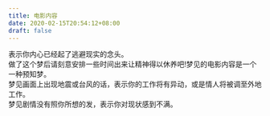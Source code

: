 ```yaml
---
title: 电影内容
date: 2020-02-15T20:54:12+08:00
draft: false
---
```


表示你内心已经起了逃避现实的念头。<br>
做了这个梦后请刻意安排一些时间出来让精神得以休养吧!梦见的电影内容是一个一种预知梦。<br>
梦见画面上出现地震或台风的话，表示你的工作将有异动，或是情人将被调至外地工作。<br>
梦见剧情没有照你所想的发，表示你对现状感到不满。<br>
